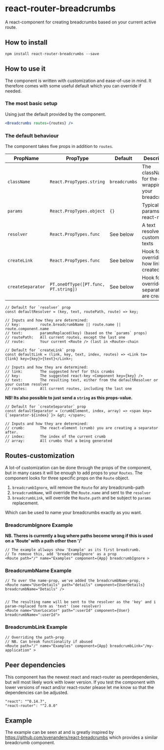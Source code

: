 # react-router-breadcrumbs
A react-component for creating breadcrumbs based on your current active route.

## How to install
```
npm install react-router-breadcrumbs --save
```

## How to use it
The component is written with customization and ease-of-use in mind. 
It therefore comes with some useful default which you can override if needed.

### The most basic setup
Using just the default provided by the component. 

```jsx
<Breadcrumbs routes={routes} />
```

### The default behaviour
The component takes five props in addition to `routes`.
                                                
|    PropName       |    PropType                           |    Default    |  Description                                          |
| ----------------- | ------------------------------------- | ------------- | ----------------------------------------------------- |
| `className`       | `React.PropTypes.string`              | `breadcrumbs` | The className for the `div` wrapping your breadcrumbs |
| `params`          | `React.PropTypes.object`              | `{}`          | Typically the params from react-router                |
| `resolver`        | `React.PropTypes.func`                | See below     | A text resolver for customized texts                  |
| `createLink`      | `React.PropTypes.func`                | See below     | Hook for overriding how links are created             |
| `createSeparator` | `PT.oneOfType([PT.func, PT.string])`  | See below     | Hook for override how separators are created          |

```
// Default for `resolver` prop
const defaultResolver = (key, text, routePath, route) => key;

// Inputs and how they are determined:
// key:         route.breadcrumbName || route.name || route.component.name
// text:        paramsReplaced(key) (based on the `params` props)
// routePath:   All current routes, except the last one
// route:       Your current <Route /> (last in <Route>-chain
```

```
// Default for `createLink` prop
const defaultLink = (link, key, text, index, routes) => <Link to={link} key={key}>{text}</Link>;

// Inputs and how they are determined:
// link:        The suggested href for this crumbs
// key:         The suggested react-key <Component key={key} />
// text:        The resulting text, either from the defaultResolver or your custom resolver
// routes:      All current routes, including the last one
```


**NB! Its also possible to just send a `string` as this props-value.**
```
// Default for `createSeparator` prop
const defaultSeparator = (crumbElement, index, array) => <span key={`separator-${index}`}> &gt; </span>;

// Inputs and how they are determined:
// crumb:       The react-element (crumb) you are creating a separator after.
// index:       The index of the current crumb
// array:       All crumbs that a being generated
```

## Routes-customization
A lot-of customization can be done through the props of the component, but in many cases it will be enough to add props to your `Routes`.
The component looks for three specific props on the `Route` object.

1. `breadcrumbIgnore`, will remove the `Route` for any breadcrumb-path
2. `breadcrumbName`, will override the `Route.name` and sent to the `resolver`
3. `breadcrumbLink`, will override the `Route.path` and be subject to `params` replacement.

Which can be used to name your breadcrumbs exactly as you want.
### BreadcrumbIgnore Example

**NB. Theres is currently a bug where paths become wrong if this is used on a 'Route' with a path other then '/'**


```
// The example allways show 'Example' as its first breadcrumb.
// To remove this, add 'breadcrumbIgnore' as a prop
<Route path="/" name="Examples" component={App} breadcrumbIgnore > 
```

### BreadcrumbName Example

```
// To over the name-prop, we've added the breadcrumbName-prop. 
<Route name="UserDetails" path="details" component={UserDetails} breadcrumbName="Details" />


// The resulting name will be sent to the resolver as the 'key' and i param-replaced form as 'text' (see resolver)
<Route name="UserLocator" path=":userId" component={User} breadcrumbName=":userId">
```

### BreadcrumbLink Example

```
// Overriding the path-prop
// NB. Can break functionality if abused
<Route path="/" name="Examples" component={App} breadcrumbLink="/my-application" >
```


## Peer dependencies
This component has the newest react and react-router as peerdependenies, but will most likely work with lower version.
If you test the component with lower versions of react and/or react-router please let me know so that the dependencies can be adjusted.

```
"react": "^0.14.7",
"react-router": "^2.0.0"
```

## Example
The example can be seen at <url> and is greatly inspired by https://github.com/svenanders/react-breadcrumbs which provides a similar breadcrumb component. 